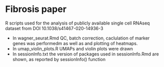 # Fibrosis paper
R scripts used for the analysis of publicly available single cell RNAseq dataset from DOI 10.1038/s41467-020-14936-3

* In wagner_seurat.Rmd QC, batch correction, caclulation of marker genes was performedm as well as and plotting of heatmaps.
* In umap_violin_plots.R UMAPs and violin plots were drawn
* In sessionInfo.txt the version of packages used in sessionInfo.Rmd are shown, as reported by sessionInfo() function  
